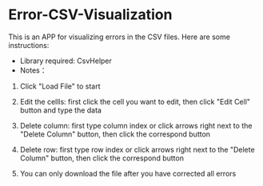 # Error-CSV-Visualization
This is an APP for visualizing errors in the CSV files. Here are some instructions:
- Library required: CsvHelper
- Notes：
1. Click "Load File" to start

2. Edit the cellls: first click the cell you want to edit, then click "Edit Cell" button and type the data

3. Delete column: first type column index or click arrows right next to the "Delete Column" button,  then click the correspond button

4. Delete row: first type row index or click arrows right next to the "Delete Column" button, then click the correspond button

5. You can only download the file after you have corrected all errors
